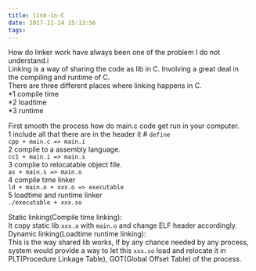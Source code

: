 ```yaml
---
title: link-in-C
date: 2017-11-14 15:13:56
tags:
---
```

How do linker work have always been one of the problem I do not understand.i  
Linking is a way of sharing the code as lib in C. Involving a great deal in  
the compiling and runtime of C.  
There are three different places where linking happens in C.  
*1 compile time  
*2 loadtime  
*3 runtime 
  
First smooth the process how do main.c code get run in your computer.  
1 include all that there are in the header it # `define`  
`cpp + main.c => main.i`  
2 compile to a assembly language.  
`cc1 + main.i => main.s`  
3 complie to relocatable object file.  
`as + main.s => main.o`  
4 compile time linker   
`ld + main.o + xxx.o => executable`  
5 loadtime and runtime linker  
`./executable + xxx.so`  
  
Static linking(Compile time linking):  
It copy static lib `xxx.a` with `main.o` and change ELF header accordingly.  
Dynamic linking(Loadtime runtime linking):  
This is the way shared lib works, If by any chance needed by any process,   
system would provide a way to let this `xxx.so` load and relocate it in   
PLT(Procedure Linkage Table), GOT(Global Offset Table) of the process.  
